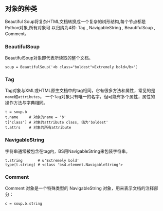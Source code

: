 ## 对象的种类

Beautiful Soup将复杂HTML文档转换成一个复杂的树形结构,每个节点都是Python对象,所有对象可
以归纳为4种: Tag , NavigableString , BeautifulSoup , Comment。

### BeautifulSoup

BeautifulSoup对象即代表所读取的整个文档。

```
soup = BeautifulSoup('<b class="boldest">Extremely bold</b>')
```

### Tag

Tag对象与XML或HTML原生文档中的tag相同，它有很多方法和属性，常见的是`name`和`attributes`，
一个Tag对象只有唯一的名字，但可能有多个属性，属性的操作方法与字典相同。

```
t = soup.b
t.name     # 对象的name = 'b'
t['class'] # 对象的attribute class, 值为'boldest'
t.attrs    # 对象的所有attribute
```

### NavigableString

字符串通常被包含在tag内，BS用NavigableString来包装字符串。

```
t.string       # u'Extremely bold'
type(t.string) # <class 'bs4.element.NavigableString'>
```

### Comment

Comment 对象是一个特殊类型的 NavigableString 对象，用来表示文档的注释部分：

```
c = soup.b.string
```
